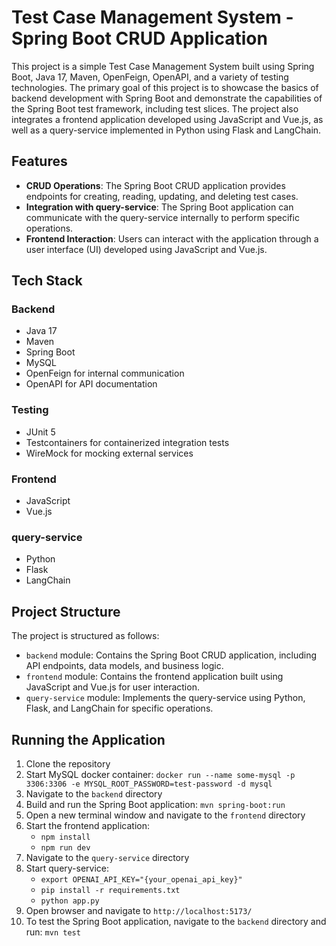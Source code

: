 # Test Case Management System - Spring Boot CRUD Application

This project is a simple Test Case Management System built using Spring Boot, Java 17, Maven, OpenFeign, OpenAPI, and a variety of testing technologies. The primary goal of this project is to showcase the basics of backend development with Spring Boot and demonstrate the capabilities of the Spring Boot test framework, including test slices. The project also integrates a frontend application developed using JavaScript and Vue.js, as well as a query-service implemented in Python using Flask and LangChain.

## Features

- **CRUD Operations**: The Spring Boot CRUD application provides endpoints for creating, reading, updating, and deleting test cases.
- **Integration with query-service**: The Spring Boot application can communicate with the query-service internally to perform specific operations.
- **Frontend Interaction**: Users can interact with the application through a user interface (UI) developed using JavaScript and Vue.js.

## Tech Stack

### Backend

- Java 17
- Maven
- Spring Boot
- MySQL
- OpenFeign for internal communication
- OpenAPI for API documentation

### Testing

- JUnit 5
- Testcontainers for containerized integration tests
- WireMock for mocking external services

### Frontend

- JavaScript
- Vue.js

### query-service

- Python
- Flask
- LangChain

## Project Structure

The project is structured as follows:

- `backend` module: Contains the Spring Boot CRUD application, including API endpoints, data models, and business logic.
- `frontend` module: Contains the frontend application built using JavaScript and Vue.js for user interaction.
- `query-service` module: Implements the query-service using Python, Flask, and LangChain for specific operations.
<!-- - `docker` folder: Contains Docker configuration files for containerization. -->

## Running the Application

1. Clone the repository
1. Start MySQL docker container: `docker run --name some-mysql -p 3306:3306 -e MYSQL_ROOT_PASSWORD=test-password -d mysql`
1. Navigate to the `backend` directory
1. Build and run the Spring Boot application: `mvn spring-boot:run`
1. Open a new terminal window and navigate to the `frontend` directory
1. Start the frontend application: 
    - `npm install`
    - `npm run dev`
1. Navigate to the `query-service` directory
1. Start query-service:
    - `export OPENAI_API_KEY="{your_openai_api_key}"`
    - `pip install -r requirements.txt`
    - `python app.py`
1. Open browser and navigate to `http://localhost:5173/`
1. To test the Spring Boot application, navigate to the `backend` directory and run: `mvn test`
